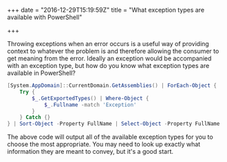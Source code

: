 +++
date = "2016-12-29T15:19:59Z"
title = "What exception types are available with PowerShell"

+++

Throwing exceptions when an error occurs is a useful way of providing context to whatever the problem is and therefore allowing the consumer to get meaning from the error.  Ideally an exception would be accompanied with an exception type, but how do you know what exception types are available in PowerShell?

```powershell
[System.AppDomain]::CurrentDomain.GetAssemblies() | ForEach-Object {
    Try {
        $_.GetExportedTypes() | Where-Object {
            $_.Fullname -match 'Exception'
        }
    } Catch {}
} | Sort-Object -Property FullName | Select-Object -Property FullName
```

The above code will output all of the available exception types for you to choose the most appropriate.  You may need to look up exactly what information they are meant to convey, but it's a good start.